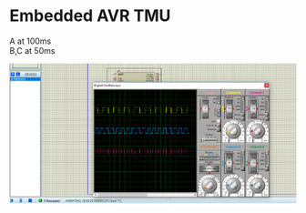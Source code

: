 # Embedded AVR TMU

A at 100ms <br>
B,C at 50ms

![alt text](https://raw.githubusercontent.com/M0hammadx/Embedded/master/AVR/TimerMangUnit/1-100,2-50.png)
